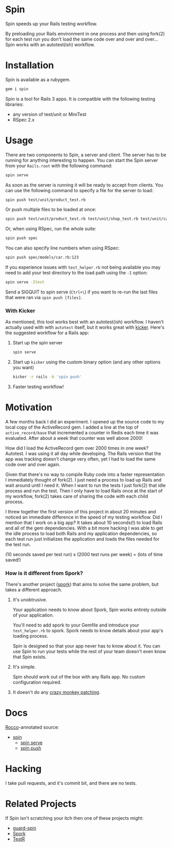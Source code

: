 Spin
====

Spin speeds up your Rails testing workflow.

By preloading your Rails environment in one process and then using fork(2) for each test run you don't load the same code over and over and over...
Spin works with an autotest(ish) workflow.

Installation
===========

Spin is available as a rubygem.

``` ruby
gem i spin
```

Spin is a tool for Rails 3 apps. It is compatible with the following testing libraries:

* any version of test/unit or MiniTest
* RSpec 2.x

Usage
=====

There are two components to Spin, a server and client. The server has to be running for anything interesting to happen. You can start the Spin server from your `Rails.root` with the following command:

``` bash
spin serve
```

As soon as the server is running it will be ready to accept from clients. You can use the following command to specify a file for the server to load:

``` bash
spin push test/unit/product_test.rb
```

Or push multiple files to be loaded at once:

``` bash
spin push test/unit/product_test.rb test/unit/shop_test.rb test/unit/cart_test.rb
```

Or, when using RSpec, run the whole suite:

``` bash
spin push spec
```

You can also specify line numbers when using RSpec:

``` bash
spin push spec/models/car.rb:123
```

If you experience issues with `test_helper.rb` not being available you may need to add your test directory to the load path using the `-I` option:

``` bash
spin serve -Itest
```

Send a SIGQUIT to spin serve (`Ctrl+\`) if you want to re-run the last files that were ran via `spin push [files]`.

### With Kicker

As mentioned, this tool works best with an autotest(ish) workflow. I haven't actually used with with `autotest` itself, but it works great with [kicker](http://github.com/alloy/kicker). Here's the suggested workflow for a Rails app:

1. Start up the spin server

    ``` bash
    spin serve
    ```

2. Start up `kicker` using the custom binary option (and any other options you want)

    ``` bash
    kicker -r rails -b 'spin push'
    ```

3. Faster testing workflow!

Motivation
==========

A few months back I did an experiment. I opened up the source code to my local copy of the ActiveRecord gem. I added a line at the top of `active_record/base` that incremented a counter in Redis each time it was evaluated. After about a week that counter was well above 2000!

How did I load the ActiveRecord gem over 2000 times in one week? Autotest. I was using it all day while developing. The Rails version that the app was tracking doesn't change very often, yet I had to load the same code over and over again.

Given that there's no way to compile Ruby code into a faster representation I immediately thought of fork(2). I just need a process to load up Rails and wait around until I need it. When I want to run the tests I just fork(2) that idle process and run the test. Then I only have to load Rails once at the start of my workflow, fork(2) takes care of sharing the code with each child process.

I threw together the first version of this project in about 20 minutes and noticed an immediate difference in the speed of my testing workflow. Did I mention that I work on a big app? It takes about 10 seconds(!) to load Rails and all of the gem dependencies. With a bit more hacking I was able to get the idle process to load both Rails and my application dependencies, so each test run just initializes the application and loads the files needed for the test run.

(10 seconds saved per test run) x (2000 test runs per week) = (lots of time saved!)

### How is it different from Spork?

There's another project ([spork](https://github.com/sporkrb/spork)) that aims to solve the same problem, but takes a different approach.

1. It's unobtrusive.

    Your application needs to know about Spork, Spin works entirely outside of your application.

    You'll need to add spork to your Gemfile and introduce your `test_helper.rb` to spork. Spork needs to know details about your app's loading process.

    Spin is designed so that your app never has to know about it. You can use Spin to run your tests while the rest of your team doesn't even know that Spin exists.

2. It's simple.

    Spin should work out of the box with any Rails app. No custom configuration required.

3. It doesn't do any [crazy monkey patching](https://github.com/sporkrb/spork/blob/master/lib/spork/app_framework/rails.rb#L43-80).

Docs
============

[Rocco](http://rtomayko.github.com/rocco/)-annotated source:

* [spin](http://jstorimer.github.com/spin/)
    * [spin serve](http://jstorimer.github.com/spin/#section-spin_serve)
    * [spin push](http://jstorimer.github.com/spin/#section-spin_push)

Hacking
=======

I take pull requests, and it's commit bit, and there are no tests.

Related Projects
===============

If Spin isn't scratching your itch then one of these projects might:

* [guard-spin](https://github.com/vizjerai/guard-spin)
* [Spork](https://github.com/sporkrb/spork)
* [TestR](https://github.com/sunaku/testr)

